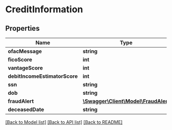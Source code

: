 # CreditInformation

## Properties
Name | Type | Description | Notes
------------ | ------------- | ------------- | -------------
**ofacMessage** | **string** |  | [optional] 
**ficoScore** | **int** |  | [optional] 
**vantageScore** | **int** |  | [optional] 
**debitIncomeEstimatorScore** | **int** |  | [optional] 
**ssn** | **string** |  | [optional] 
**dob** | **string** |  | [optional] 
**fraudAlert** | [**\Swagger\Client\Model\FraudAlert**](FraudAlert.md) |  | [optional] 
**deceasedDate** | **string** |  | [optional] 

[[Back to Model list]](../README.md#documentation-for-models) [[Back to API list]](../README.md#documentation-for-api-endpoints) [[Back to README]](../README.md)


